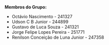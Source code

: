 **Membros do Grupo:**
- Octávio Nascimento - 241327
- Udson C B Junior - 244899
- Gustavo de Luca Souza - 241321
- Jorge Felipe Lopes Pereira - 251771
- Renilson Conceição de Luna Junior - 247358
